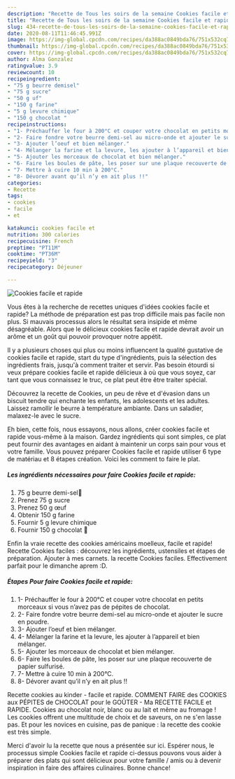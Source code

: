 ```yaml
---
description: "Recette de Tous les soirs de la semaine Cookies facile et rapide"
title: "Recette de Tous les soirs de la semaine Cookies facile et rapide"
slug: 434-recette-de-tous-les-soirs-de-la-semaine-cookies-facile-et-rapide
date: 2020-08-11T11:46:45.991Z
image: https://img-global.cpcdn.com/recipes/da388ac0849bda76/751x532cq70/cookies-facile-et-rapide-photo-principale-de-la-recette.jpg
thumbnail: https://img-global.cpcdn.com/recipes/da388ac0849bda76/751x532cq70/cookies-facile-et-rapide-photo-principale-de-la-recette.jpg
cover: https://img-global.cpcdn.com/recipes/da388ac0849bda76/751x532cq70/cookies-facile-et-rapide-photo-principale-de-la-recette.jpg
author: Alma Gonzalez
ratingvalue: 3.9
reviewcount: 10
recipeingredient:
- "75 g beurre demisel"
- "75 g sucre"
- "50 g uf"
- "150 g farine"
- "5 g levure chimique"
- "150 g chocolat "
recipeinstructions:
- "1- Préchauffer le four à 200°C et couper votre chocolat en petits morceaux si vous n’avez pas de pépites de chocolat."
- "2- Faire fondre votre beurre demi-sel au micro-onde et ajouter le sucre en poudre."
- "3- Ajouter l’oeuf et bien mélanger."
- "4- Mélanger la farine et la levure, les ajouter à l’appareil et bien mélanger."
- "5- Ajouter les morceaux de chocolat et bien mélanger."
- "6- Faire les boules de pâte, les poser sur une plaque recouverte de papier sulfurisé."
- "7- Mettre à cuire 10 min à 200°C."
- "8- Dévorer avant qu’il n’y en ait plus !!"
categories:
- Recette
tags:
- cookies
- facile
- et

katakunci: cookies facile et 
nutrition: 300 calories
recipecuisine: French
preptime: "PT11M"
cooktime: "PT36M"
recipeyield: "3"
recipecategory: Déjeuner

---
```



![Cookies facile et rapide](https://img-global.cpcdn.com/recipes/da388ac0849bda76/751x532cq70/cookies-facile-et-rapide-photo-principale-de-la-recette.jpg)

Vous êtes à la recherche de recettes uniques d'idées cookies facile et rapide? La méthode de préparation est pas trop difficile mais pas facile non plus. Si mauvais processus alors le résultat sera insipide et même désagréable. Alors que le délicieux cookies facile et rapide devrait avoir un arôme et un goût qui pouvoir provoquer notre appétit.

Il y a plusieurs choses qui plus ou moins influencent la qualité gustative de cookies facile et rapide, start du type d'ingrédients, puis la sélection des ingrédients frais, jusqu'à comment traiter et servir. Pas besoin étourdi si veux prépare cookies facile et rapide délicieux à où que vous soyez, car tant que vous connaissez le truc, ce plat peut être être traiter spécial.

Découvrez la recette de Cookies, un peu de rêve et d&#39;évasion dans un biscuit tendre qui enchante les enfants, les adolescents et les adultes. Laissez ramollir le beurre à température ambiante. Dans un saladier, malaxez-le avec le sucre.


Eh bien, cette fois, nous essayons, nous allons, créer cookies facile et rapide vous-même à la maison. Gardez ingrédients qui sont simples, ce plat peut fournir des avantages en aidant à maintenir un corps sain pour vous et votre famille. Vous pouvez préparer Cookies facile et rapide utiliser 6 type de matériau et 8 étapes création. Voici les comment to faire le plat.

<!--inarticleads1-->

##### Les ingrédients nécessaires pour faire Cookies facile et rapide:

1.  75 g beurre demi-sel🧈
1. Prenez 75 g sucre
1. Prenez 50 g œuf
1. Obtenir 150 g farine
1. Fournir 5 g levure chimique
1. Fournir 150 g chocolat 🍫


Enfin la vraie recette des cookies américains moelleux, facile et rapide! Recette Cookies faciles : découvrez les ingrédients, ustensiles et étapes de préparation. Ajouter à mes carnets. la recette Cookies faciles. Effectivement parfait pour le dimanche aprem :D. 

<!--inarticleads2-->

##### Étapes Pour faire Cookies facile et rapide:

1. 1- Préchauffer le four à 200°C et couper votre chocolat en petits morceaux si vous n’avez pas de pépites de chocolat.
1. 2- Faire fondre votre beurre demi-sel au micro-onde et ajouter le sucre en poudre.
1. 3- Ajouter l’oeuf et bien mélanger.
1. 4- Mélanger la farine et la levure, les ajouter à l’appareil et bien mélanger.
1. 5- Ajouter les morceaux de chocolat et bien mélanger.
1. 6- Faire les boules de pâte, les poser sur une plaque recouverte de papier sulfurisé.
1. 7- Mettre à cuire 10 min à 200°C.
1. 8- Dévorer avant qu’il n’y en ait plus !!


Recette cookies au kinder - facile et rapide. COMMENT FAIRE des COOKIES aux PÉPITES de CHOCOLAT pour le GOÛTER - Ma RECETTE FACILE et RAPIDE. Cookies au chocolat noir, blanc ou au lait et même au fromage ! Les cookies offrent une multitude de choix et de saveurs, on ne s&#39;en lasse pas. Et pour les novices en cuisine, pas de panique : la recette des cookie est très simple. 


Merci d'avoir lu la recette que nous a présentée sur ici. Espérer nous, le processus simple Cookies facile et rapide ci-dessus pouvons vous aider à préparer des plats qui sont délicieux pour votre famille / amis ou à devenir inspiration in faire des affaires culinaires. Bonne chance!
